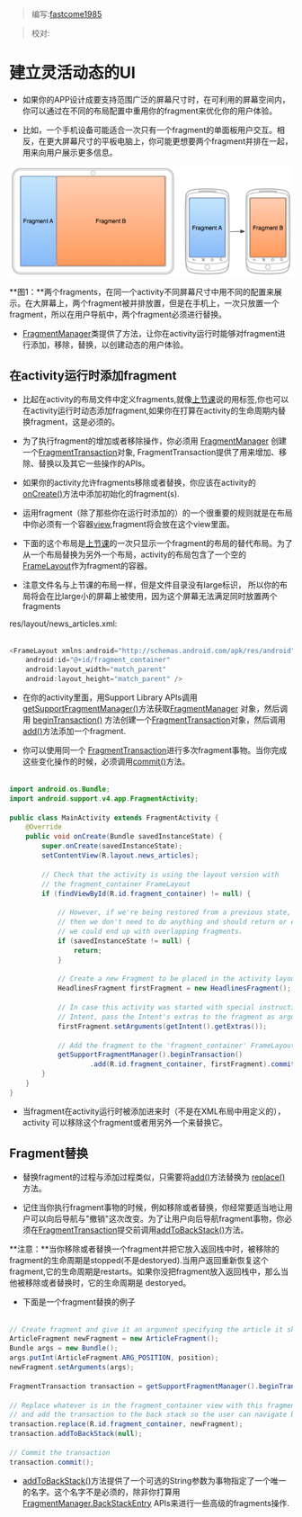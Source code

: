 
> 编写:[fastcome1985](https://github.com/fastcome1985)

> 校对:

# 建立灵活动态的UI

* 如果你的APP设计成要支持范围广泛的屏幕尺寸时，在可利用的屏幕空间内，你可以通过在不同的布局配置中重用你的fragment来优化你的用户体验。

* 比如，一个手机设备可能适合一次只有一个fragment的单面板用户交互。相反，在更大屏幕尺寸的平板电脑上，你可能更想要两个fragment并排在一起，用来向用户展示更多信息。

![fragments-screen-mock](fragments-screen-mock.png)

**图1：**两个fragments，在同一个activity不同屏幕尺寸中用不同的配置来展示。在大屏幕上，两个fragment被并排放置，但是在手机上，一次只放置一个fragment，所以在用户导航中，两个fragment必须进行替换。

* [FragmentManager](developer.android.com/reference/android/support/v4/app/FragmentManager.html)类提供了方法，让你在activity运行时能够对fragment进行添加，移除，替换，以创建动态的用户体验。


## 在activity运行时添加fragment


* 比起在activity的布局文件中定义fragments,就像[上节课](creating.html)说的用<fragment>标签,你也可以在activity运行时动态添加fragment,如果你在打算在activity的生命周期内替换fragment，这是必须的。

* 为了执行fragment的增加或者移除操作，你必须用 [FragmentManager](developer.android.com/reference/android/support/v4/app/FragmentManager.html) 创建一个[FragmentTransaction](http://developer.android.com/intl/zh-cn/reference/android/support/v4/app/FragmentTransaction.html)对象, FragmentTransaction提供了用来增加、移除、替换以及其它一些操作的APIs。

* 如果你的activity允许fragments移除或者替换，你应该在activity的[onCreate()](developer.android.com/reference/android/app/Activity.html#onCreate(android.os.Bundle))方法中添加初始化的fragment(s).

* 运用fragment（除了那些你在运行时添加的）的一个很重要的规则就是在布局中你必须有一个容器[view](developer.android.com/reference/android/view/View.html),fragment将会放在这个view里面。

* 下面的这个布局是[上节课](creating.html)的一次只显示一个fragment的布局的替代布局。为了从一个布局替换为另外一个布局，activity的布局包含了一个空的 [FrameLayout](developer.android.com/reference/android/widget/FrameLayout.html)作为fragment的容器。

* 注意文件名与上节课的布局一样，但是文件目录没有large标识， 所以你的布局将会在比large小的屏幕上被使用，因为这个屏幕无法满足同时放置两个fragments

res/layout/news_articles.xml:

```java

<FrameLayout xmlns:android="http://schemas.android.com/apk/res/android"
    android:id="@+id/fragment_container"
    android:layout_width="match_parent"
    android:layout_height="match_parent" />

```

* 在你的activity里面，用Support Library APIs调用 [getSupportFragmentManager()](http://developer.android.com/intl/zh-cn/reference/android/support/v4/app/FragmentActivity.html#getSupportFragmentManager%28%29)方法获取[FragmentManager](developer.android.com/reference/android/support/v4/app/FragmentManager.html) 对象，然后调用 [beginTransaction()](developer.android.com/reference/android/support/v4/app/FragmentManager.html#beginTransaction()) 方法创建一个[FragmentTransaction](developer.android.com/reference/android/support/v4/app/FragmentTransaction.html)对象，然后调用[add()](developer.android.com/reference/android/support/v4/app/FragmentTransaction.html#add(android.support.v4.app.Fragment,%20java.lang.String))方法添加一个fragment.

* 你可以使用同一个 [FragmentTransaction](developer.android.com/reference/android/support/v4/app/FragmentTransaction.html)进行多次fragment事物。当你完成这些变化操作的时候，必须调用[commit()](developer.android.com/reference/android/support/v4/app/FragmentTransaction.html#commit())方法。

```java

import android.os.Bundle;
import android.support.v4.app.FragmentActivity;

public class MainActivity extends FragmentActivity {
    @Override
    public void onCreate(Bundle savedInstanceState) {
        super.onCreate(savedInstanceState);
        setContentView(R.layout.news_articles);

        // Check that the activity is using the layout version with
        // the fragment_container FrameLayout
        if (findViewById(R.id.fragment_container) != null) {

            // However, if we're being restored from a previous state,
            // then we don't need to do anything and should return or else
            // we could end up with overlapping fragments.
            if (savedInstanceState != null) {
                return;
            }

            // Create a new Fragment to be placed in the activity layout
            HeadlinesFragment firstFragment = new HeadlinesFragment();

            // In case this activity was started with special instructions from an
            // Intent, pass the Intent's extras to the fragment as arguments
            firstFragment.setArguments(getIntent().getExtras());

            // Add the fragment to the 'fragment_container' FrameLayout
            getSupportFragmentManager().beginTransaction()
                    .add(R.id.fragment_container, firstFragment).commit();
        }
    }
}
```

* 当fragment在activity运行时被添加进来时（不是在XML布局中用<fragment>定义的），activity 可以移除这个fragment或者用另外一个来替换它。

## Fragment替换

* 替换fragment的过程与添加过程类似，只需要将[add()](developer.android.com/reference/android/support/v4/app/FragmentTransaction.html#add(android.support.v4.app.Fragment,%20java.lang.String))方法替换为 [replace()](developer.android.com/reference/android/support/v4/app/FragmentTransaction.html#replace(int,%20android.support.v4.app.Fragment))方法。


* 记住当你执行fragment事物的时候，例如移除或者替换，你经常要适当地让用户可以向后导航与"撤销"这次改变。为了让用户向后导航fragment事物，你必须在[FragmentTransaction](developer.android.com/reference/android/support/v4/app/FragmentTransaction.html)提交前调用[addToBackStack()](developer.android.com/reference/android/support/v4/app/FragmentTransaction.html#addToBackStack(java.lang.String))方法。

**注意：**当你移除或者替换一个fragment并把它放入返回栈中时，被移除的fragment的生命周期是stopped(不是destoryed).当用户返回重新恢复这个fragment,它的生命周期是restarts。如果你没把fragment放入返回栈中，那么当他被移除或者替换时，它的生命周期是 destoryed。

* 下面是一个fragment替换的例子

```java

// Create fragment and give it an argument specifying the article it should show
ArticleFragment newFragment = new ArticleFragment();
Bundle args = new Bundle();
args.putInt(ArticleFragment.ARG_POSITION, position);
newFragment.setArguments(args);

FragmentTransaction transaction = getSupportFragmentManager().beginTransaction();

// Replace whatever is in the fragment_container view with this fragment,
// and add the transaction to the back stack so the user can navigate back
transaction.replace(R.id.fragment_container, newFragment);
transaction.addToBackStack(null);

// Commit the transaction
transaction.commit();
```

*  [addToBackStack()](developer.android.com/reference/android/support/v4/app/FragmentTransaction.html#addToBackStack(java.lang.String))方法提供了一个可选的String参数为事物指定了一个唯一的名字。这个名字不是必须的，除非你打算用[FragmentManager.BackStackEntry](developer.android.com/reference/android/support/v4/app/FragmentManager.BackStackEntry.html) APIs来进行一些高级的fragments操作.

